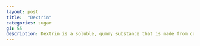 ```yaml
---
layout: post
title:  "Dextrin"
categories: sugar
gi: 55
description: Dextrin is a soluble, gummy substance that is made from corn, potato, arrowroot, rice or tapioca. It is used in foods as a binder, as a thickener and as a fat substitute. Because of its binding qualities, it acts like fiber (not digested) in the body promoting the growth of good bacteria and cleansing the colon of toxins. It is also used in many other products.
---
```


